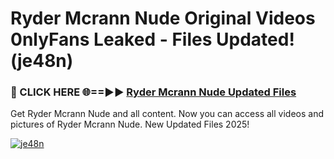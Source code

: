 # Ryder Mcrann Nude Original Videos 0nlyFans Leaked - Files Updated! (je48n)

<h3>🔴 CLICK HERE 🌐==►► <a href="https://tinyurl.com/5h6xmrr3" rel="nofollow">Ryder Mcrann Nude Updated Files</a></h3>

Get Ryder Mcrann Nude and all content. Now you can access all videos and pictures of Ryder Mcrann Nude. New Updated Files 2025!

[![je48n](https://i.imgur.com/KVD873Z.gif)](https://tinyurl.com/5h6xmrr3)
